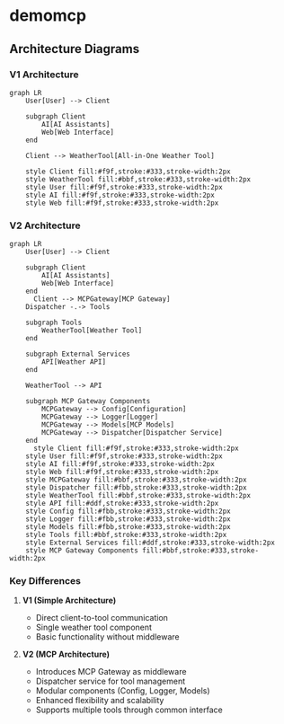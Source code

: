 # demomcp

## Architecture Diagrams

### V1 Architecture
```mermaid
graph LR
    User[User] --> Client
    
    subgraph Client
        AI[AI Assistants]
        Web[Web Interface]
    end
    
    Client --> WeatherTool[All-in-One Weather Tool]
    
    style Client fill:#f9f,stroke:#333,stroke-width:2px
    style WeatherTool fill:#bbf,stroke:#333,stroke-width:2px
    style User fill:#f9f,stroke:#333,stroke-width:2px
    style AI fill:#f9f,stroke:#333,stroke-width:2px
    style Web fill:#f9f,stroke:#333,stroke-width:2px
```

### V2 Architecture
```mermaid
graph LR
    User[User] --> Client
    
    subgraph Client
        AI[AI Assistants]
        Web[Web Interface]
    end
      Client --> MCPGateway[MCP Gateway]
    Dispatcher -.-> Tools
    
    subgraph Tools
        WeatherTool[Weather Tool]
    end
    
    subgraph External Services
        API[Weather API]
    end
    
    WeatherTool --> API
    
    subgraph MCP Gateway Components
        MCPGateway --> Config[Configuration]
        MCPGateway --> Logger[Logger]
        MCPGateway --> Models[MCP Models]
        MCPGateway --> Dispatcher[Dispatcher Service]
    end
      style Client fill:#f9f,stroke:#333,stroke-width:2px
    style User fill:#f9f,stroke:#333,stroke-width:2px
    style AI fill:#f9f,stroke:#333,stroke-width:2px
    style Web fill:#f9f,stroke:#333,stroke-width:2px
    style MCPGateway fill:#bbf,stroke:#333,stroke-width:2px
    style Dispatcher fill:#fbb,stroke:#333,stroke-width:2px
    style WeatherTool fill:#bbf,stroke:#333,stroke-width:2px
    style API fill:#ddf,stroke:#333,stroke-width:2px
    style Config fill:#fbb,stroke:#333,stroke-width:2px
    style Logger fill:#fbb,stroke:#333,stroke-width:2px
    style Models fill:#fbb,stroke:#333,stroke-width:2px
    style Tools fill:#bbf,stroke:#333,stroke-width:2px
    style External Services fill:#ddf,stroke:#333,stroke-width:2px
    style MCP Gateway Components fill:#bbf,stroke:#333,stroke-width:2px
```

### Key Differences

1. **V1 (Simple Architecture)**
   - Direct client-to-tool communication
   - Single weather tool component
   - Basic functionality without middleware

2. **V2 (MCP Architecture)**
   - Introduces MCP Gateway as middleware
   - Dispatcher service for tool management
   - Modular components (Config, Logger, Models)
   - Enhanced flexibility and scalability
   - Supports multiple tools through common interface